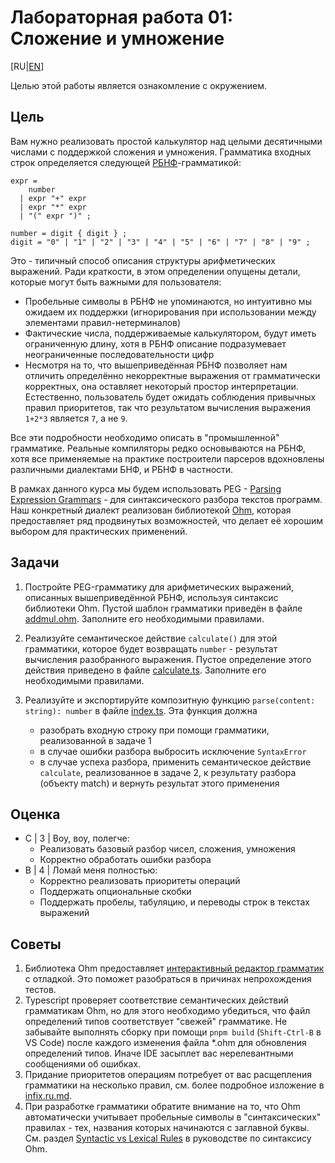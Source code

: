 # Лабораторная работа 01: Сложение и умножение

[RU|[EN](./)]

Целью этой работы является ознакомление с окружением.

## Цель

Вам нужно реализовать простой калькулятор над целыми десятичными числами с поддержкой сложения и умножения.
Грамматика входных строк определяется следующей [РБНФ][EBNF]-грамматикой:

```EBNF
expr = 
    number
  | expr "+" expr 
  | expr "*" expr 
  | "(" expr ")" ;

number = digit { digit } ;
digit = "0" | "1" | "2" | "3" | "4" | "5" | "6" | "7" | "8" | "9" ;
```

Это - типичный способ описания структуры арифметических выражений. Ради краткости, в этом определении опущены детали, которые могут быть важными для пользователя:

- Пробельные символы в РБНФ не упоминаются, но интуитивно мы ожидаем их поддержки (игнорирования при использовании между элементами правил-нетерминалов)
- Фактические числа, поддерживаемые калькулятором, будут иметь ограниченную длину, хотя в РБНФ описание подразумевает неограниченные последовательности цифр
- Несмотря на то, что вышеприведённая РБНФ позволяет нам отличить определённо некорректные выражения от грамматически корректных, она оставляет некоторый простор интерпретации. Естественно, пользователь будет ожидать соблюдения привычных правил приоритетов, так что результатом вычисления выражения `1+2*3` является `7`, а не `9`.

Все эти подробности необходимо описать в "промышленной" грамматике. Реальные компиляторы редко основываются на РБНФ, хотя все применяемые на практике построители парсеров вдохновлены различными диалектами БНФ, и РБНФ в частности.

В рамках данного курса мы будем использовать PEG - [Parsing Expression Grammars][PEG] - для синтаксического разбора текстов программ. Наш конкретный диалект реализован библиотекой [Ohm](https://ohmjs.org/), которая предоставляет ряд продвинутых возможностей, что делает её хорошим выбором для практических применений.

## Задачи

1. Постройте PEG-грамматику для арифметических выражений, описанных вышеприведённой РБНФ, используя синтаксис библиотеки Ohm.
  Пустой шаблон грамматики приведён в файле [addmul.ohm](src/addmul.ohm). Заполните его необходимыми правилами.

2. Реализуйте семантическое действие `calculate()` для этой грамматики, которое будет возвращать `number` - результат вычисления разобранного выражения.
  Пустое определение этого действия приведено в файле [calculate.ts](src/calculate.ts). Заполните его необходимыми правилами.
3. Реализуйте и экспортируйте композитную функцию `parse(content: string): number` в файле [index.ts](src/index.ts). Эта функция должна
   - разобрать входную строку при помощи грамматики, реализованной в задаче 1
   - в случае ошибки разбора выбросить исключение `SyntaxError`
   - в случае успеха разбора, применить семантическое действие `calculate`, реализованное в задаче 2, к результату разбора (объекту match) и вернуть результат этого применения

## Оценка

- C | 3 | Воу, воу, полегче:
  - Реализовать базовый разбор чисел, сложения, умножения
  - Корректно обработать ошибки разбора
- B | 4 | Ломай меня полностью:
  - Корректно реализовать приоритеты операций
  - Поддержать опциональные скобки
  - Поддержать пробелы, табуляцию, и переводы строк в текстах выражений

## Советы

1. Библиотека Ohm предоставляет [интерактивный редактор грамматик](https://ohmjs.org/editor/) с отладкой. Это поможет разобраться в причинах непрохождения тестов.
2. Typescript проверяет соответствие семантических действий грамматикам Ohm, но для этого необходимо убедиться, что файл определений типов соответствует "свежей" грамматике. Не забывайте выполнять сборку при помощи `pnpm build` (`Shift-Ctrl-B` в VS Code) после каждого изменения файла *.ohm для обновления определений типов. Иначе IDE засыплет вас нерелевантными сообщениями об ошибках.
3. Придание приоритетов операциям потребует от вас расщепления грамматики на несколько правил, см. более подробное изложение в [infix.ru.md](infix.ru.md).
4. При разработке грамматики обратите внимание на то, что Ohm автоматически учитывает пробельные символы в "синтаксических" правилах - тех, названия которых начинаются с заглавной буквы. См. раздел [Syntactic vs Lexical Rules](https://ohmjs.org/docs/syntax-reference#syntactic-lexical) в руководстве по синтаксису Ohm.

[EBNF]: https://ru.wikipedia.org/wiki/%D0%A0%D0%B0%D1%81%D1%88%D0%B8%D1%80%D0%B5%D0%BD%D0%BD%D0%B0%D1%8F_%D1%84%D0%BE%D1%80%D0%BC%D0%B0_%D0%91%D1%8D%D0%BA%D1%83%D1%81%D0%B0_%E2%80%94_%D0%9D%D0%B0%D1%83%D1%80%D0%B0
[PEG]: https://ru.wikipedia.org/wiki/%D0%93%D1%80%D0%B0%D0%BC%D0%BC%D0%B0%D1%82%D0%B8%D0%BA%D0%B0,_%D1%80%D0%B0%D0%B7%D0%B1%D0%B8%D1%80%D0%B0%D1%8E%D1%89%D0%B0%D1%8F_%D0%B2%D1%8B%D1%80%D0%B0%D0%B6%D0%B5%D0%BD%D0%B8%D0%B5

